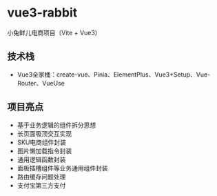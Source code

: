 # vue3-rabbit

小兔鲜儿电商项目（Vite + Vue3）

## 技术栈

+ Vue3全家桶：create-vue、Pinia、ElementPlus、Vue3+Setup、Vue-Router、VueUse

## 项目亮点
+ 基于业务逻辑的组件拆分思想
+ 长页面吸顶交互实现
+ SKU电商组件封装
+ 图片懒加载指令封装
+ 通用逻辑函数封装
+ 面板插槽组件等业务通用组件封装
+ 路由缓存问题处理
+ 支付宝第三方支付
